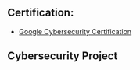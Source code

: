 <h2>Certification:</h2>

- [Google Cybersecurity Certification](https://www.coursera.org/account/accomplishments/professional-cert/3S2KPZ6RQU5B)

<h2> Cybersecurity Project </h2>


